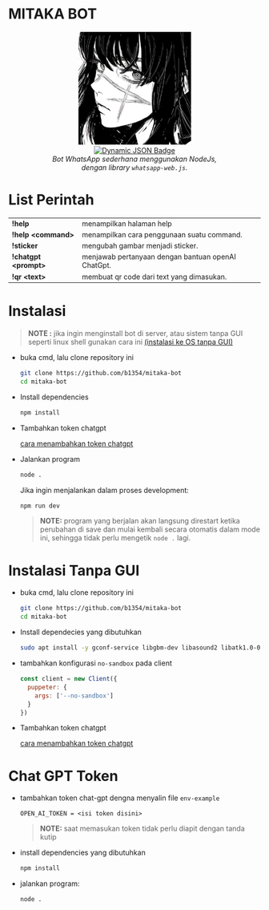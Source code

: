 
# MITAKA BOT

<p align="center">
  <img src="mitaka.jpg" alt="mitaka" width=225>
  <br>
  <a href="https://wwebjs.dev/">
    <img alt="Dynamic JSON Badge" src="https://img.shields.io/badge/dynamic/json?url=https%3A%2F%2Fraw.githubusercontent.com%2Fb1354%2Fmitaka-bot%2Fmaster%2Fpackage.json&query=%24.dependencies%5B%22whatsapp-web.js%22%5D&label=whatsapp%20web.js&labelColor=%23258f41&color=%23f5f5f5">
  </a>
  <br>
  <i> Bot WhatsApp sederhana menggunakan NodeJs, </br>
      dengan library <code>whatsapp-web.js</code>.
  </i>
<p>


# List Perintah

<table>
  <tr>
    <td><b>!help</b></td>
    <td>menampilkan halaman help</td>
  </tr>
  <tr>
    <td><b>!help &lt;command&gt</b></td>
    <td>menampilkan cara penggunaan suatu command.</td>
  </tr>
  <tr>
    <td><b>!sticker</b></td>
    <td>mengubah gambar menjadi sticker.</td>
  </tr>
  <tr>
    <td><b>!chatgpt &lt;prompt&gt;</b></td>
    <td>menjawab pertanyaan dengan bantuan openAI ChatGpt.</td>
  </tr>
  <tr>
    <td><b>!qr &lt;text&gt;</b></td>
    <td>membuat qr code dari text yang dimasukan.</td>
  </tr>
</table>

# Instalasi

> __NOTE :__
  jika ingin menginstall bot di server, atau sistem tanpa GUI seperti linux shell
  gunakan cara ini [(instalasi ke OS tanpa GUI)](#instalasi-tanpa-gui)

- buka cmd, lalu clone repository ini
  ```sh
  git clone https://github.com/b1354/mitaka-bot
  cd mitaka-bot
  ```

- Install dependencies
  ```sh
  npm install
  ```

- Tambahkan token chatgpt
  
  [cara menambahkan token chatgpt](#chat-gpt-token)

- Jalankan program
  ```sh
  node .
  ```

  Jika ingin menjalankan dalam proses development:
  ```sh
  npm run dev
  ```
  > __NOTE:__
  program yang berjalan akan langsung direstart ketika perubahan di save
  dan mulai kembali secara otomatis dalam mode ini,
  sehingga tidak perlu mengetik ``node .`` lagi.

# Instalasi Tanpa GUI
- buka cmd, lalu clone repository ini
  ```sh
  git clone https://github.com/b1354/mitaka-bot
  cd mitaka-bot
  ```

- Install dependecies yang dibutuhkan
  ```sh
  sudo apt install -y gconf-service libgbm-dev libasound2 libatk1.0-0 libc6 libcairo2 libcups2 libdbus-1-3 libexpat1 libfontconfig1 libgcc1 libgconf-2-4 libgdk-pixbuf2.0-0 libglib2.0-0 libgtk-3-0 libnspr4 libpango-1.0-0 libpangocairo-1.0-0 libstdc++6 libx11-6 libx11-xcb1 libxcb1 libxcomposite1 libxcursor1 libxdamage1 libxext6 libxfixes3 libxi6 libxrandr2 libxrender1 libxss1 libxtst6 ca-certificates fonts-liberation libappindicator1 libnss3 lsb-release xdg-utils wget

  ```

- tambahkan konfigurasi ``no-sandbox`` pada client
  ```javascript
  const client = new Client({
    puppeter: {
      args: ['--no-sandbox']
    }
  })
  ```

- Tambahkan token chatgpt

  [cara menambahkan token chatgpt](#chat-gpt-token)

# Chat GPT Token
- tambahkan token chat-gpt dengna menyalin file ``env-example``
  ```
  OPEN_AI_TOKEN = <isi token disini>
  ```
  >__NOTE:__
  saat memasukan token tidak perlu diapit dengan tanda kutip
 
- install dependencies yang dibutuhkan
  ```sh
  npm install
  ```

- jalankan program:
  ```sh
  node .
  ```